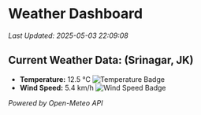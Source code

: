 
# Weather Dashboard

_Last Updated: 2025-05-03 22:09:08_

## Current Weather Data: (Srinagar, JK)
- **Temperature:** 12.5 °C ![Temperature Badge](https://img.shields.io/badge/Temperature-Low%20Temp-blue)
- **Wind Speed:** 5.4 km/h ![Wind Speed Badge](https://img.shields.io/badge/Wind%20Speed-Light%20Wind-blue)

*Powered by Open-Meteo API*
